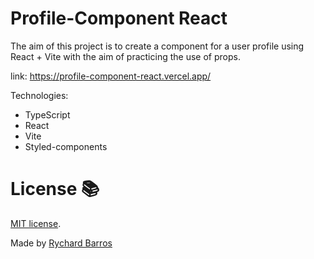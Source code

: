 # Profile-Component React

The aim of this project is to create a component for a user profile using React + Vite with the aim of practicing the use of props.

link: https://profile-component-react.vercel.app/

Technologies:
- TypeScript
- React
- Vite
- Styled-components

# License 📚
[MIT license](LICENSE).

Made by [Rychard Barros](https://github.com/rychardbarros)
